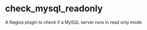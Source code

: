 check_mysql_readonly
====================

A Nagios plugin to check if a MySQL server runs in read only mode
